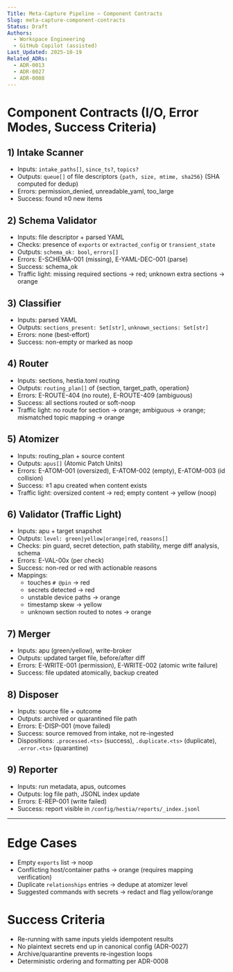 ```yaml
---
Title: Meta-Capture Pipeline — Component Contracts
Slug: meta-capture-component-contracts
Status: Draft
Authors:
  - Workspace Engineering
  - GitHub Copilot (assisted)
Last_Updated: 2025-10-19
Related_ADRs:
  - ADR-0013
  - ADR-0027
  - ADR-0008
---
```


# Component Contracts (I/O, Error Modes, Success Criteria)

## 1) Intake Scanner
- Inputs: `intake_paths[]`, `since_ts?`, `topics?`
- Outputs: `queue[]` of file descriptors `{path, size, mtime, sha256}` (SHA computed for dedup)
- Errors: permission_denied, unreadable_yaml, too_large
- Success: found ≥0 new items

## 2) Schema Validator
- Inputs: file descriptor + parsed YAML
- Checks: presence of `exports` or `extracted_config` or `transient_state`
- Outputs: `schema_ok: bool`, `errors[]`
- Errors: E-SCHEMA-001 (missing), E-YAML-DEC-001 (parse)
- Success: schema_ok
 - Traffic light: missing required sections → red; unknown extra sections → orange

## 3) Classifier
- Inputs: parsed YAML
- Outputs: `sections_present: Set[str]`, `unknown_sections: Set[str]`
- Errors: none (best-effort)
- Success: non-empty or marked as noop

## 4) Router
- Inputs: sections, hestia.toml routing
- Outputs: `routing_plan[]` of {section, target_path, operation}
- Errors: E-ROUTE-404 (no route), E-ROUTE-409 (ambiguous)
- Success: all sections routed or soft-noop
 - Traffic light: no route for section → orange; ambiguous → orange; mismatched topic mapping → orange

## 5) Atomizer
- Inputs: routing_plan + source content
- Outputs: `apus[]` (Atomic Patch Units)
- Errors: E-ATOM-001 (oversized), E-ATOM-002 (empty), E-ATOM-003 (id collision)
- Success: ≥1 apu created when content exists
 - Traffic light: oversized content → red; empty content → yellow (noop)

## 6) Validator (Traffic Light)
- Inputs: apu + target snapshot
- Outputs: `level: green|yellow|orange|red`, `reasons[]`
- Checks: pin guard, secret detection, path stability, merge diff analysis, schema
- Errors: E-VAL-00x (per check)
- Success: non-red or red with actionable reasons
 - Mappings:
   - touches `# @pin` → red
   - secrets detected → red
   - unstable device paths → orange
   - timestamp skew → yellow
   - unknown section routed to notes → orange

## 7) Merger
- Inputs: apu (green/yellow), write-broker
- Outputs: updated target file, before/after diff
- Errors: E-WRITE-001 (permission), E-WRITE-002 (atomic write failure)
- Success: file updated atomically, backup created

## 8) Disposer
- Inputs: source file + outcome
- Outputs: archived or quarantined file path
- Errors: E-DISP-001 (move failed)
- Success: source removed from intake, not re-ingested
 - Dispositions: `.processed.<ts>` (success), `.duplicate.<ts>` (duplicate), `.error.<ts>` (quarantine)

## 9) Reporter
- Inputs: run metadata, apus, outcomes
- Outputs: log file path, JSONL index update
- Errors: E-REP-001 (write failed)
- Success: report visible in `/config/hestia/reports/_index.jsonl`

---

# Edge Cases
- Empty `exports` list → noop
- Conflicting host/container paths → orange (requires mapping verification)
- Duplicate `relationships` entries → dedupe at atomizer level
- Suggested commands with secrets → redact and flag yellow/orange

# Success Criteria
- Re-running with same inputs yields idempotent results
- No plaintext secrets end up in canonical config (ADR-0027)
- Archive/quarantine prevents re-ingestion loops
- Deterministic ordering and formatting per ADR-0008
